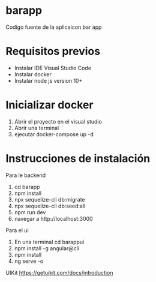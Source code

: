 # barapp
Codigo fuente de la aplicaicon bar app

# Requisitos previos

- Instalar IDE Visual Studio Code
- Instalar docker
- Instalar node js version 10+

# Inicializar docker

1. Abrir el proyecto en el visual studio
2. Abrir una terminal
3. ejecutar docker-compose up -d


# Instrucciones de instalación

Para le backend

1. cd barapp
2. npm install
3. npx sequelize-cli db:migrate
4. npx sequelize-cli db:seed:all
3. npm run dev
4. navegar a http://localhost:3000

Para el ui

1. En una terminal cd barappui
2. npm install -g angular@cli
3. npm install
4. ng serve -o


UIKit
https://getuikit.com/docs/introduction